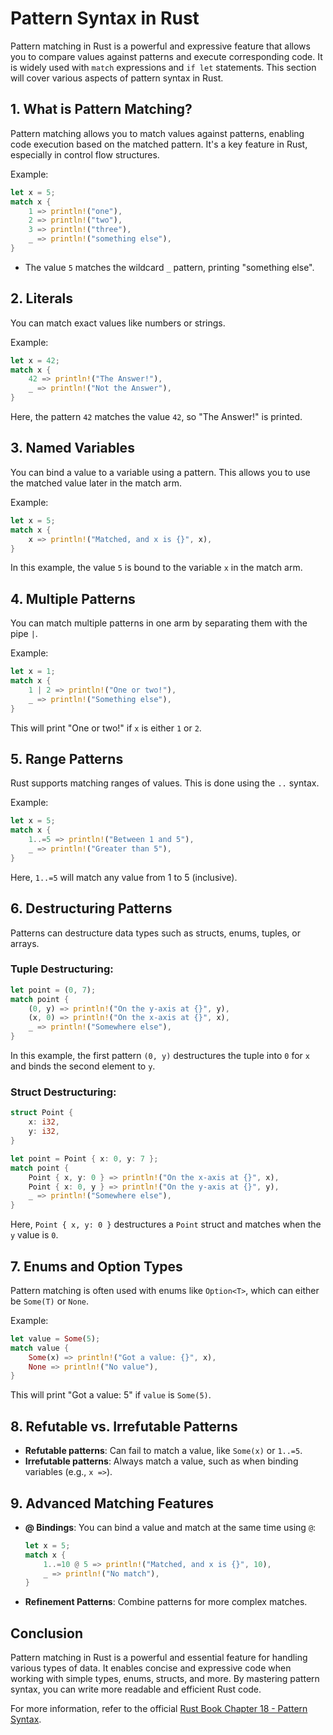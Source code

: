 # Pattern Syntax in Rust

Pattern matching in Rust is a powerful and expressive feature that allows you to compare values against patterns and execute corresponding code. It is widely used with `match` expressions and `if let` statements. This section will cover various aspects of pattern syntax in Rust.

## 1. What is Pattern Matching?

Pattern matching allows you to match values against patterns, enabling code execution based on the matched pattern. It's a key feature in Rust, especially in control flow structures.

Example:

```rust
let x = 5;
match x {
    1 => println!("one"),
    2 => println!("two"),
    3 => println!("three"),
    _ => println!("something else"),
}
```
- The value `5` matches the wildcard `_` pattern, printing "something else".

## 2. Literals

You can match exact values like numbers or strings.

Example:

```rust
let x = 42;
match x {
    42 => println!("The Answer!"),
    _ => println!("Not the Answer"),
}
```
Here, the pattern `42` matches the value `42`, so "The Answer!" is printed.

## 3. Named Variables

You can bind a value to a variable using a pattern. This allows you to use the matched value later in the match arm.

Example:

```rust
let x = 5;
match x {
    x => println!("Matched, and x is {}", x),
}
```
In this example, the value `5` is bound to the variable `x` in the match arm.

## 4. Multiple Patterns

You can match multiple patterns in one arm by separating them with the pipe `|`.

Example:

```rust
let x = 1;
match x {
    1 | 2 => println!("One or two!"),
    _ => println!("Something else"),
}
```
This will print "One or two!" if `x` is either `1` or `2`.

## 5. Range Patterns

Rust supports matching ranges of values. This is done using the `..` syntax.

Example:

```rust
let x = 5;
match x {
    1..=5 => println!("Between 1 and 5"),
    _ => println!("Greater than 5"),
}
```
Here, `1..=5` will match any value from 1 to 5 (inclusive).

## 6. Destructuring Patterns

Patterns can destructure data types such as structs, enums, tuples, or arrays.

### Tuple Destructuring:

```rust
let point = (0, 7);
match point {
    (0, y) => println!("On the y-axis at {}", y),
    (x, 0) => println!("On the x-axis at {}", x),
    _ => println!("Somewhere else"),
}
```
In this example, the first pattern `(0, y)` destructures the tuple into `0` for `x` and binds the second element to `y`.

### Struct Destructuring:

```rust
struct Point {
    x: i32,
    y: i32,
}

let point = Point { x: 0, y: 7 };
match point {
    Point { x, y: 0 } => println!("On the x-axis at {}", x),
    Point { x: 0, y } => println!("On the y-axis at {}", y),
    _ => println!("Somewhere else"),
}
```
Here, `Point { x, y: 0 }` destructures a `Point` struct and matches when the `y` value is `0`.

## 7. Enums and Option Types

Pattern matching is often used with enums like `Option<T>`, which can either be `Some(T)` or `None`.

Example:

```rust
let value = Some(5);
match value {
    Some(x) => println!("Got a value: {}", x),
    None => println!("No value"),
}
```
This will print "Got a value: 5" if `value` is `Some(5)`.

## 8. Refutable vs. Irrefutable Patterns

- **Refutable patterns**: Can fail to match a value, like `Some(x)` or `1..=5`.
- **Irrefutable patterns**: Always match a value, such as when binding variables (e.g., `x =>`).

## 9. Advanced Matching Features

- **@ Bindings**: You can bind a value and match at the same time using `@`:
  ```rust
  let x = 5;
  match x {
      1..=10 @ 5 => println!("Matched, and x is {}", 10),
      _ => println!("No match"),
  }
  ```

- **Refinement Patterns**: Combine patterns for more complex matches.

## Conclusion

Pattern matching in Rust is a powerful and essential feature for handling various types of data. It enables concise and expressive code when working with simple types, enums, structs, and more. By mastering pattern syntax, you can write more readable and efficient Rust code.

For more information, refer to the official [Rust Book Chapter 18 - Pattern Syntax](https://doc.rust-lang.org/book/ch18-03-pattern-syntax.html).
